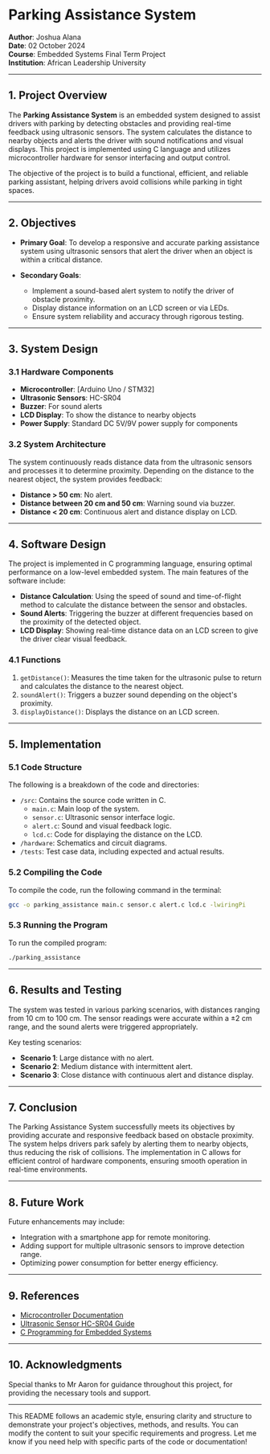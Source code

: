 # Parking Assistance System

**Author**: Joshua Alana  
**Date**: 02 October 2024  
**Course**: Embedded Systems Final Term Project  
**Institution**: African Leadership University  

---

## 1. Project Overview

The **Parking Assistance System** is an embedded system designed to assist drivers with parking by detecting obstacles and providing real-time feedback using ultrasonic sensors. The system calculates the distance to nearby objects and alerts the driver with sound notifications and visual displays. This project is implemented using C language and utilizes microcontroller hardware for sensor interfacing and output control.

The objective of the project is to build a functional, efficient, and reliable parking assistant, helping drivers avoid collisions while parking in tight spaces.

---

## 2. Objectives

- **Primary Goal**: To develop a responsive and accurate parking assistance system using ultrasonic sensors that alert the driver when an object is within a critical distance.
  
- **Secondary Goals**:
  - Implement a sound-based alert system to notify the driver of obstacle proximity.
  - Display distance information on an LCD screen or via LEDs.
  - Ensure system reliability and accuracy through rigorous testing.

---

## 3. System Design

### 3.1 Hardware Components
- **Microcontroller**: [Arduino Uno / STM32]
- **Ultrasonic Sensors**: HC-SR04
- **Buzzer**: For sound alerts
- **LCD Display**: To show the distance to nearby objects
- **Power Supply**: Standard DC 5V/9V power supply for components

### 3.2 System Architecture
The system continuously reads distance data from the ultrasonic sensors and processes it to determine proximity. Depending on the distance to the nearest object, the system provides feedback:
- **Distance > 50 cm**: No alert.
- **Distance between 20 cm and 50 cm**: Warning sound via buzzer.
- **Distance < 20 cm**: Continuous alert and distance display on LCD.

---

## 4. Software Design

The project is implemented in C programming language, ensuring optimal performance on a low-level embedded system. The main features of the software include:

- **Distance Calculation**: Using the speed of sound and time-of-flight method to calculate the distance between the sensor and obstacles.
- **Sound Alerts**: Triggering the buzzer at different frequencies based on the proximity of the detected object.
- **LCD Display**: Showing real-time distance data on an LCD screen to give the driver clear visual feedback.

### 4.1 Functions
1. `getDistance()`: Measures the time taken for the ultrasonic pulse to return and calculates the distance to the nearest object.
2. `soundAlert()`: Triggers a buzzer sound depending on the object's proximity.
3. `displayDistance()`: Displays the distance on an LCD screen.

---

## 5. Implementation

### 5.1 Code Structure
The following is a breakdown of the code and directories:
- `/src`: Contains the source code written in C.
  - `main.c`: Main loop of the system.
  - `sensor.c`: Ultrasonic sensor interface logic.
  - `alert.c`: Sound and visual feedback logic.
  - `lcd.c`: Code for displaying the distance on the LCD.
- `/hardware`: Schematics and circuit diagrams.
- `/tests`: Test case data, including expected and actual results.

### 5.2 Compiling the Code
To compile the code, run the following command in the terminal:
```bash
gcc -o parking_assistance main.c sensor.c alert.c lcd.c -lwiringPi
```

### 5.3 Running the Program
To run the compiled program:
```bash
./parking_assistance
```

---

## 6. Results and Testing

The system was tested in various parking scenarios, with distances ranging from 10 cm to 100 cm. The sensor readings were accurate within a ±2 cm range, and the sound alerts were triggered appropriately.

Key testing scenarios:
- **Scenario 1**: Large distance with no alert.
- **Scenario 2**: Medium distance with intermittent alert.
- **Scenario 3**: Close distance with continuous alert and distance display.

---

## 7. Conclusion

The Parking Assistance System successfully meets its objectives by providing accurate and responsive feedback based on obstacle proximity. The system helps drivers park safely by alerting them to nearby objects, thus reducing the risk of collisions. The implementation in C allows for efficient control of hardware components, ensuring smooth operation in real-time environments.

---

## 8. Future Work

Future enhancements may include:
- Integration with a smartphone app for remote monitoring.
- Adding support for multiple ultrasonic sensors to improve detection range.
- Optimizing power consumption for better energy efficiency.

---

## 9. References

- [Microcontroller Documentation](https://www.arduino.cc/en/Main/Documentation)
- [Ultrasonic Sensor HC-SR04 Guide](https://components101.com/ultrasonic-sensor-working)
- [C Programming for Embedded Systems](https://www.tutorialspoint.com/cprogramming/cprogramming_embedded_systems.htm)

---

## 10. Acknowledgments

Special thanks to Mr Aaron for guidance throughout this project, for providing the necessary tools and support.

---

This README follows an academic style, ensuring clarity and structure to demonstrate your project's objectives, methods, and results. You can modify the content to suit your specific requirements and progress. Let me know if you need help with specific parts of the code or documentation!
